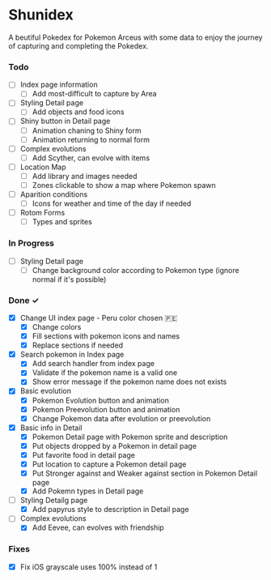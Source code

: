 # Shunidex

A beutiful Pokedex for Pokemon Arceus with some data to enjoy the journey of capturing and completing the Pokedex.

### Todo

- [ ] Index page information
  - [ ] Add most-difficult to capture by Area
- [ ] Styling Detail page
  - [ ] Add objects and food icons
- [ ] Shiny button in Detail page
  - [ ] Animation chaning to Shiny form
  - [ ] Animation returning to normal form
- [ ] Complex evolutions
  - [ ] Add Scyther, can evolve with items
- [ ] Location Map
  - [ ] Add library and images needed
  - [ ] Zones clickable to show a map where Pokemon spawn
- [ ] Aparition conditions
  - [ ] Icons for weather and time of the day if needed
- [ ] Rotom Forms
  - [ ] Types and sprites

### In Progress

- [ ] Styling Detail page
  - [ ] Change background color according to Pokemon type (ignore normal if it's possible)

### Done ✓

- [x] Change UI index page - Peru color chosen &#127477;&#127466;
  - [x] Change colors
  - [x] Fill sections with pokemon icons and names
  - [x] Replace sections if needed
- [x] Search pokemon in Index page
  - [x] Add search handler from index page
  - [x] Validate if the pokemon name is a valid one
  - [x] Show error message if the pokemon name does not exists
- [x] Basic evolution
  - [x] Pokemon Evolution button and animation
  - [x] Pokemon Preevolution button and animation
  - [x] Change Pokemon data after evolution or preevolution
- [x] Basic info in Detail
  - [x] Pokemon Detail page with Pokemon sprite and description
  - [x] Put objects dropped by a Pokemon in detail page
  - [x] Put favorite food in detail page
  - [x] Put location to capture a Pokemon detail page
  - [x] Put Stronger against and Weaker against section in Pokemon Detail page
  - [x] Add Pokemn types in Detail page
- [ ] Styling Detailg page
  - [x] Add papyrus style to description in Detail page
- [ ] Complex evolutions
  - [x] Add Eevee, can evolves with friendship

### Fixes

- [x] Fix iOS grayscale uses 100% instead of 1
